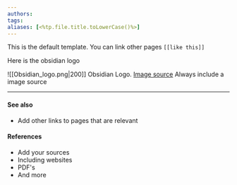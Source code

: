 ```yaml
---
authors: 
tags: 
aliases: [<%tp.file.title.toLowerCase()%>]
---
```

This is the default template. You can link other pages `[[like this]]`

Here is the obsidian logo

![[Obsidian_logo.png|200]]
Obsidian Logo. [Image source](https://en.m.wikipedia.org/wiki/File:2023_Obsidian_logo.svg)
Always include a image source

___
#### See also
- Add other links to pages that are relevant
#### References
- Add your sources
- Including websites
- PDF's
- And more
